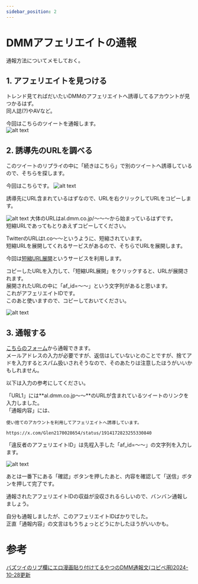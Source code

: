 ```yaml
---
sidebar_position: 2
---
```


# DMMアフェリエイトの通報

通報方法についてメモしておく。

## 1. アフェリエイトを見つける
トレンド見てればだいたいDMMのアフェリエイトへ誘導してるアカウントが見つかるはず。  
同人誌(?)やAVなど。  

今回はこちらのツイートを通報します。  
![alt text](https://r2.yama2211.jp/wiki/af1.png)

## 2. 誘導先のURLを調べる
このツイートのリプライの中に「続きはこちら」で別のツイートへ誘導しているので、そちらを探します。  

今回はこちらです。
![alt text](https://r2.yama2211.jp/wiki/af2.png)

誘導先にURL含まれているはずなので、URLを右クリックしてURLをコピーします。

![alt text](https://r2.yama2211.jp/wiki/af3.png)
大体のURLはal.dmm.co.jp/～～～から始まっているはずです。  
短縮URLであってもとりあえずコピーしてください。

TwitterのURLはt.co～～というように、短縮されています。  
短縮URLを展開してくれるサービスがあるので、そちらでURLを展開します。

今回は[短縮URL展開](https://bitly.doratool.com/)というサービスを利用します。

コピーしたURLを入力して、「短縮URL展開」をクリックすると、URLが展開されます。  
展開されたURLの中に「af_id=～～」という文字列があると思います。  
これがアフェリエイトIDです。  
このあと使いますので、コピーしておいてください。

![alt text](https://r2.yama2211.jp/wiki/af4.png?)

## 3. 通報する
[こちらのフォーム](https://support.dmm.com/form/532)から通報できます。  
メールアドレスの入力が必要ですが、返信はしていないとのことですが、捨てアドを入力するとスパム扱いされそうなので、そのあたりは注意したほうがいいかもしれません。

以下は入力の参考にしてください。  

「URL1」には**al.dmm.co.jp～～**のURLが含まれているツイートのリンクを入力しました。  
「通報内容」には、  
```
使い捨てのアカウントを利用してアフェリエイトへ誘導しています。

https://x.com/Glen2170028654/status/1914172823255330840
```
「違反者のアフェリエイトID」は先程入手した「af_id=～～」の文字列を入力します。  

![alt text](https://r2.yama2211.jp/wiki/af5.png)

あとは一番下にある「確認」ボタンを押したあと、内容を確認して「送信」ボタンを押して完了です。  

通報されたアフェリエイトIDの収益が没収されるらしいので、バンバン通報しましょう。  

自分も通報しましたが、このアフェリエイトIDばかりでした。  
正直「通報内容」の文言はもうちょっとどうにかしたほうがいいかも。

# 参考
[バズツイのリプ欄にエロ漫画貼り付けてるやつのDMM通報文(コピペ用)2024-10-28更新](https://note.com/ametie/n/nd110a1d5d939)